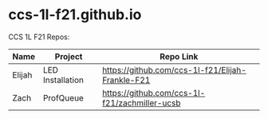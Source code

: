 # ccs-1l-f21.github.io

CCS 1L F21 Repos:

| Name | Project | Repo Link |
|------|---------|------------|
| Elijah | LED Installation | <https://github.com/ccs-1l-f21/Elijah-Frankle-F21> |
| Zach | ProfQueue | <https://github.com/ccs-1l-f21/zachmiller-ucsb> |
